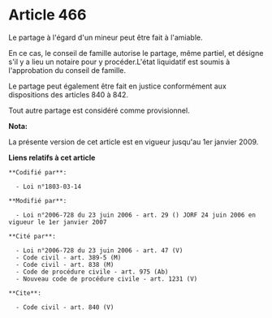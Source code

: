 # Article 466

Le partage à l'égard d'un mineur peut être fait à l'amiable. 

En ce cas, le conseil de famille autorise le partage, même partiel, et désigne s'il y a lieu un notaire pour y
procéder.L'état liquidatif est soumis à l'approbation du conseil de famille. 

Le partage peut également être fait en justice conformément aux dispositions des articles 840 à 842. 

Tout autre partage est considéré comme provisionnel.

**Nota:**

La présente version de cet article est en vigueur jusqu'au 1er janvier 2009.

**Liens relatifs à cet article**

	**Codifié par**:

	  - Loi n°1803-03-14

	**Modifié par**:

	  - Loi n°2006-728 du 23 juin 2006 - art. 29 () JORF 24 juin 2006 en vigueur le 1er janvier 2007

	**Cité par**:

	  - Loi n°2006-728 du 23 juin 2006 - art. 47 (V)
	  - Code civil - art. 389-5 (M)
	  - Code civil - art. 838 (M)
	  - Code de procédure civile - art. 975 (Ab)
	  - Nouveau code de procédure civile - art. 1231 (V)

	**Cite**:

	  - Code civil - art. 840 (V)
